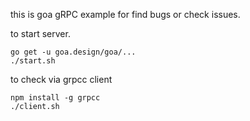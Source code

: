 this is goa gRPC example for find bugs or check issues.

to start server.

```
go get -u goa.design/goa/...
./start.sh 
```


to check via grpcc client

```
npm install -g grpcc
./client.sh
```
